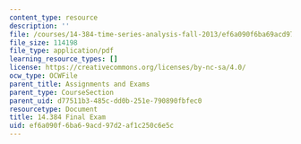 ```yaml
---
content_type: resource
description: ''
file: /courses/14-384-time-series-analysis-fall-2013/ef6a090f6ba69acd97d2af1c250c6e5c_MIT14_384F13_exam.pdf
file_size: 114198
file_type: application/pdf
learning_resource_types: []
license: https://creativecommons.org/licenses/by-nc-sa/4.0/
ocw_type: OCWFile
parent_title: Assignments and Exams
parent_type: CourseSection
parent_uid: d77511b3-485c-dd0b-251e-790890fbfec0
resourcetype: Document
title: 14.384 Final Exam
uid: ef6a090f-6ba6-9acd-97d2-af1c250c6e5c
---
```

